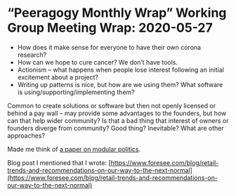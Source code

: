 # “Peeragogy Monthly Wrap” Working Group Meeting Wrap: 2020-05-27

* How does it make sense for everyone to have their own corona research?
* How can we hope to cure cancer? We don’t have tools.
* Actionism – what happens when people lose interest following an initial excitement about a project?
* Writing up patterns is nice, but how are we using them? What software is using/supporting/implementing them?

Common to create solutions or software but then not openly licensed or behind a pay wall – may provide some advantages to the founders, but how can that help wider community? Is that a bad thing that interest of owners or founders diverge from community? Good thing? Inevitable? What are other approaches?

Made me think of [a paper on modular politics](https://docs.google.com/document/d/1c4vp4HQFYHNsFzm4rNo2uh4fU8Gonfu9nJOLpasel5I).

Blog post I mentioned that I wrote: [https://www.foresee.com/blog/retail-trends-and-recommendations-on-our-way-to-the-next-normal](https://www.foresee.com/blog/retail-trends-and-recommendations-on-our-way-to-the-next-normal)
